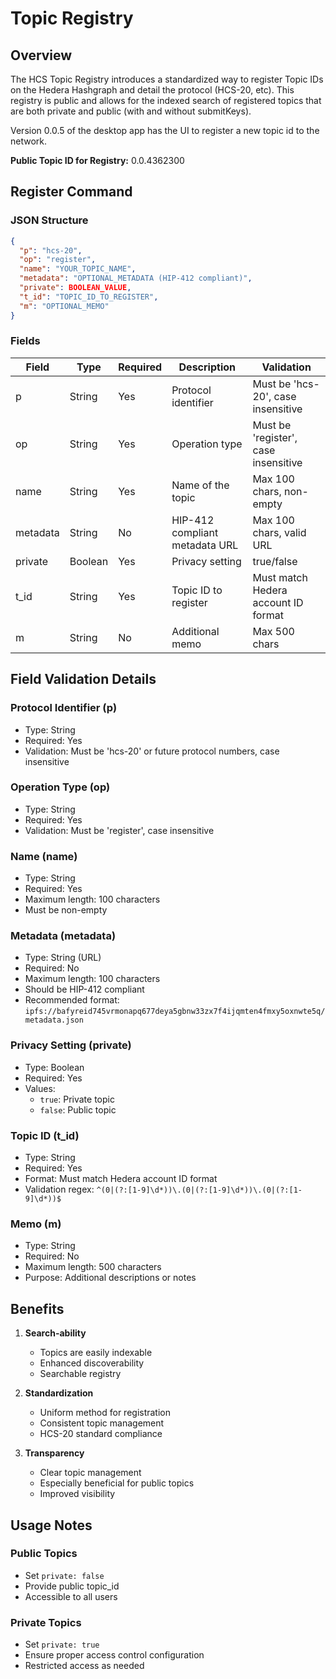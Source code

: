 # Topic Registry

## Overview

The HCS Topic Registry introduces a standardized way to register Topic IDs on the Hedera Hashgraph and detail the protocol (HCS-20, etc). This registry is public and allows for the indexed search of registered topics that are both private and public (with and without submitKeys).

Version 0.0.5 of the desktop app has the UI to register a new topic id to the network.

**Public Topic ID for Registry:** 0.0.4362300

## Register Command

### JSON Structure

```json
{
  "p": "hcs-20",
  "op": "register",
  "name": "YOUR_TOPIC_NAME",
  "metadata": "OPTIONAL_METADATA (HIP-412 compliant)",
  "private": BOOLEAN_VALUE,
  "t_id": "TOPIC_ID_TO_REGISTER",
  "m": "OPTIONAL_MEMO"
}
```

### Fields

| Field    | Type    | Required | Description                    | Validation                           |
| -------- | ------- | -------- | ------------------------------ | ------------------------------------ |
| p        | String  | Yes      | Protocol identifier            | Must be 'hcs-20', case insensitive   |
| op       | String  | Yes      | Operation type                 | Must be 'register', case insensitive |
| name     | String  | Yes      | Name of the topic              | Max 100 chars, non-empty             |
| metadata | String  | No       | HIP-412 compliant metadata URL | Max 100 chars, valid URL             |
| private  | Boolean | Yes      | Privacy setting                | true/false                           |
| t_id     | String  | Yes      | Topic ID to register           | Must match Hedera account ID format  |
| m        | String  | No       | Additional memo                | Max 500 chars                        |

## Field Validation Details

### Protocol Identifier (p)

- Type: String
- Required: Yes
- Validation: Must be 'hcs-20' or future protocol numbers, case insensitive

### Operation Type (op)

- Type: String
- Required: Yes
- Validation: Must be 'register', case insensitive

### Name (name)

- Type: String
- Required: Yes
- Maximum length: 100 characters
- Must be non-empty

### Metadata (metadata)

- Type: String (URL)
- Required: No
- Maximum length: 100 characters
- Should be HIP-412 compliant
- Recommended format: `ipfs://bafyreid745vrmonapq677deya5gbnw33zx7f4ijqmten4fmxy5oxnwte5q/metadata.json`

### Privacy Setting (private)

- Type: Boolean
- Required: Yes
- Values:
  - `true`: Private topic
  - `false`: Public topic

### Topic ID (t_id)

- Type: String
- Required: Yes
- Format: Must match Hedera account ID format
- Validation regex: `^(0|(?:[1-9]\d*))\.(0|(?:[1-9]\d*))\.(0|(?:[1-9]\d*))$`

### Memo (m)

- Type: String
- Required: No
- Maximum length: 500 characters
- Purpose: Additional descriptions or notes

## Benefits

1. **Search-ability**

   - Topics are easily indexable
   - Enhanced discoverability
   - Searchable registry

2. **Standardization**

   - Uniform method for registration
   - Consistent topic management
   - HCS-20 standard compliance

3. **Transparency**
   - Clear topic management
   - Especially beneficial for public topics
   - Improved visibility

## Usage Notes

### Public Topics

- Set `private: false`
- Provide public topic_id
- Accessible to all users

### Private Topics

- Set `private: true`
- Ensure proper access control configuration
- Restricted access as needed
